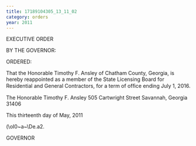 ```yaml
---
title: 17189104305_13_11_02
category: orders
year: 2011
---
```

 

EXECUTIVE ORDER

BY THE GOVERNOR:

ORDERED:

That the Honorable Timothy F. Ansley of Chatham County,
Georgia, is hereby reappointed as a member of the State Licensing
Board for Residential and General Contractors, for a term of ofﬁce
ending July 1, 2016.

The Honorable Timothy F. Ansley
505 Cartwright Street
Savannah, Georgia 31406

This thirteenth day of May, 2011

(\oI0~a~\De.a2.

GOVERNOR

